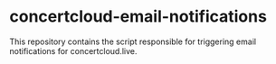 # concertcloud-email-notifications

This repository contains the script responsible for triggering email notifications for concertcloud.live.
